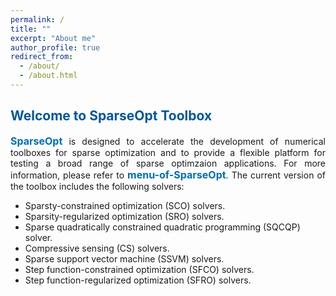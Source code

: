```yaml
---
permalink: /
title: ""
excerpt: "About me"
author_profile: true
redirect_from: 
  - /about/
  - /about.html
---
```


<style>
a:link {
  text-decoration: none;
}

a:visited {
  text-decoration: none;
}

a:hover {
  text-decoration: underline;
}

a:active {
  text-decoration: underline;
}
</style>

##  <span style="color:#015697"><b> Welcome to SparseOpt Toolbox</b></span> 

<div style="text-align:justify">  
<a style="font-size: 16px; font-weight: bold;color:#006DB0" href="https://github.com/ShenglongZhou/CSpack" target="_blank">SparseOpt</a> is designed to accelerate the development of numerical toolboxes for sparse optimization and to provide a flexible platform for testing a broad range of sparse optimzaion applications. For more information, please refer to <a style="font-size: 16px; font-weight: bold;color:#006DB0" href="" target="_blank">menu-of-SparseOpt</a>.  The current version of the toolbox includes the following solvers:
</div>
 
- Sparsty-constrained optimization (SCO) solvers.
- Sparsity-regularized optimization (SRO) solvers.
- Sparse quadratically constrained quadratic programming (SQCQP) solver.
- Compressive sensing (CS) solvers.
- Sparse support vector machine (SSVM) solvers.
- Step function-constrained optimization (SFCO) solvers.
- Step function-regularized optimization (SFRO) solvers.

